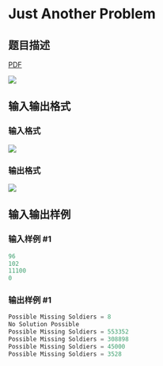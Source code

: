 # Just Another Problem

## 题目描述

[problemUrl]: https://uva.onlinejudge.org/index.php?option=com_onlinejudge&Itemid=8&category=26&page=show_problem&problem=2485

[PDF](https://uva.onlinejudge.org/external/114/p11490.pdf)

![](https://cdn.luogu.com.cn/upload/vjudge_pic/UVA11490/0d048a7d454bf1a68cdf2a495bc357e16d94abcb.png)

## 输入输出格式

### 输入格式

![](https://cdn.luogu.com.cn/upload/vjudge_pic/UVA11490/5c9eda88e6dba1414cabff22aef6e98dae63e081.png)

### 输出格式

![](https://cdn.luogu.com.cn/upload/vjudge_pic/UVA11490/960699ddfce68ed5e5239707201321e29225a54f.png)

## 输入输出样例

### 输入样例 #1

```cpp
96
102
11100
0
```


### 输出样例 #1

```cpp
Possible Missing Soldiers = 8
No Solution Possible
Possible Missing Soldiers = 553352
Possible Missing Soldiers = 308898
Possible Missing Soldiers = 45000
Possible Missing Soldiers = 3528
```


